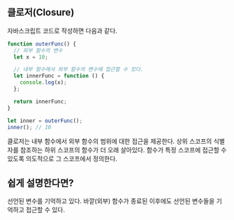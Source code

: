 ## 클로저(Closure)

자바스크립트 코드로 작성하면 다음과 같다.

```js
function outerFunc() {
  // 외부 함수의 변수
  let x = 10;

  // 내부 함수에서 외부 함수의 변수에 접근할 수 있다.
  let innerFunc = function () {
    console.log(x);
  };

  return innerFunc;
}

let inner = outerFunc();
inner(); // 10
```

클로저는 내부 함수에서 외부 함수의 범위에 대한 접근을 제공한다.
상위 스코프의 식별자를 참조하는 하위 스코프의 함수가 더 오래 살아있다.
함수가 특정 스코프에 접근할 수 있도록 의도적으로 그 스코프에서 정의한다.

## 쉽게 설명한다면?

선언된 변수를 기억하고 있다. 바깥(외부) 함수가 종료된 이후에도 선언된 변수들을 기억하고 접근할 수 있다.
